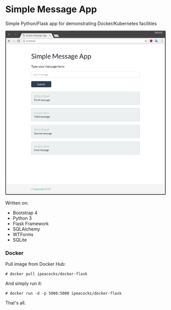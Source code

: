 # Simple Message App

Simple Python/Flask app for demonstrating Docker/Kubernetes facilities

<p align="center">
  <img src="screenshots/simple_message_app.png" />
</p>

Written on:

* Bootstrap 4
* Python 3
* Flask Framework
* SQLAlchemy
* WTForms
* SQLite

### Docker

Pull image from Docker Hub:
```
# docker pull ipeacocks/docker-flask
```
And simply run it:
```
# docker run -d -p 5000:5000 ipeacocks/docker-flask
```
That's all.

